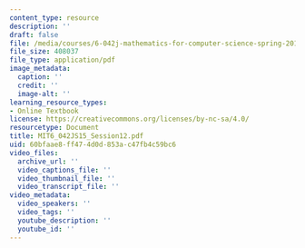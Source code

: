 ```yaml
---
content_type: resource
description: ''
draft: false
file: /media/courses/6-042j-mathematics-for-computer-science-spring-2015/mit6_042js15_session12.pdf
file_size: 408037
file_type: application/pdf
image_metadata:
  caption: ''
  credit: ''
  image-alt: ''
learning_resource_types:
- Online Textbook
license: https://creativecommons.org/licenses/by-nc-sa/4.0/
resourcetype: Document
title: MIT6_042JS15_Session12.pdf
uid: 60bfaae8-ff47-4d0d-853a-c47fb4c59bc6
video_files:
  archive_url: ''
  video_captions_file: ''
  video_thumbnail_file: ''
  video_transcript_file: ''
video_metadata:
  video_speakers: ''
  video_tags: ''
  youtube_description: ''
  youtube_id: ''
---
```

